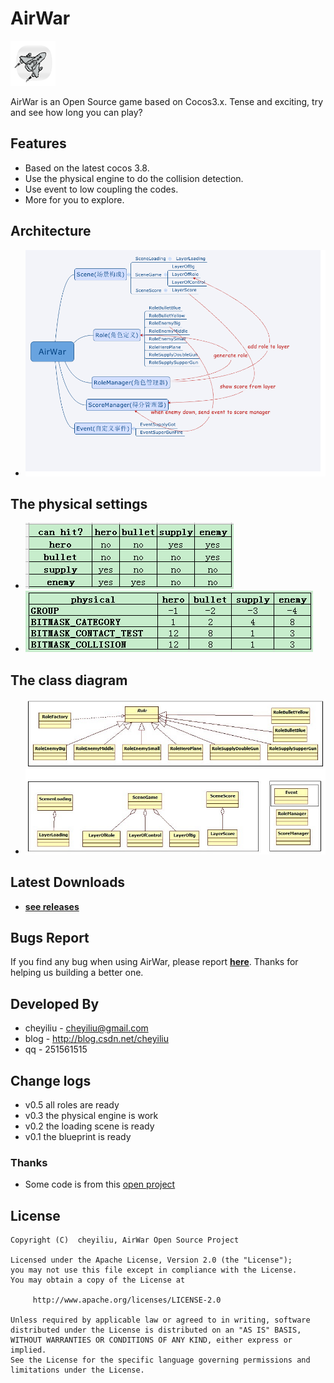 # AirWar  
![Logo](https://github.com/cheyiliu/AirWar/blob/master/raw/icon.png) 

AirWar is an Open Source game based on Cocos3.x. Tense and exciting, try and see how long you can play?

## Features
 * Based on the latest cocos 3.8.
 * Use the physical engine to do the collision detection.
 * Use event to low coupling the codes.
 * More for you to explore.

## Architecture
 * ![Architecture](https://github.com/cheyiliu/AirWar/blob/master/raw/AirWar_Architecture.png) 

## The physical settings
 * ![can hit](https://github.com/cheyiliu/AirWar/blob/master/raw/can_hit.png) 
 * ![physics body](https://github.com/cheyiliu/AirWar/blob/master/raw/physics_body.png) 

## The class diagram
 * ![class](https://github.com/cheyiliu/AirWar/blob/master/raw/class.jpg) 

## Latest Downloads
 * **[see releases](https://github.com/cheyiliu/AirWar/releases)** 

## Bugs Report
If you find any bug when using AirWar, please report **[here](https://github.com/cheyiliu/AirWar/issues/new)**. Thanks for helping us building a better one.

## Developed By
 * cheyiliu - cheyiliu@gmail.com
 * blog - http://blog.csdn.net/cheyiliu
 * qq - 251561515

## Change logs
 * v0.5 all roles are ready
 * v0.3 the physical engine is work
 * v0.2 the loading scene is ready
 * v0.1 the blueprint is ready

### Thanks
 * Some code is from this [open project](https://github.com/fusijie/Airplane_3.0)
 
## License
```
Copyright (C)  cheyiliu, AirWar Open Source Project

Licensed under the Apache License, Version 2.0 (the "License");
you may not use this file except in compliance with the License.
You may obtain a copy of the License at

     http://www.apache.org/licenses/LICENSE-2.0

Unless required by applicable law or agreed to in writing, software
distributed under the License is distributed on an "AS IS" BASIS,
WITHOUT WARRANTIES OR CONDITIONS OF ANY KIND, either express or implied.
See the License for the specific language governing permissions and
limitations under the License.
```

